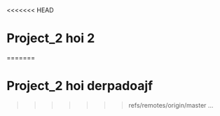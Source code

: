 <<<<<<< HEAD
# Project_2 hoi 2
=======
# Project_2 hoi derpadoajf
>>>>>>> refs/remotes/origin/master ...
